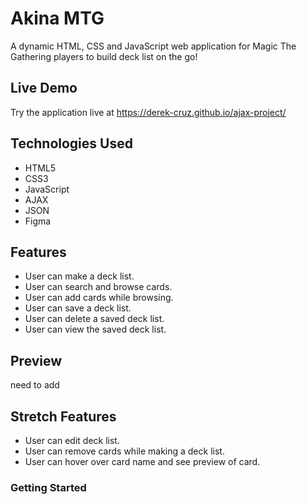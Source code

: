 # Akina MTG

A dynamic HTML, CSS and JavaScript web application for Magic The Gathering players to build deck list on the go! 

## Live Demo

Try the application live at https://derek-cruz.github.io/ajax-project/

## Technologies Used
- HTML5
- CSS3
- JavaScript
- AJAX
- JSON
- Figma

## Features

- User can make a deck list.
- User can search and browse cards.
- User can add cards while browsing. 
- User can save a deck list.
- User can delete a saved deck list.
- User can view the saved deck list.

## Preview

need to add

## Stretch Features

- User can edit deck list.
- User can remove cards while making a deck list. 
- User can hover over card name and see preview of card.

### Getting Started
